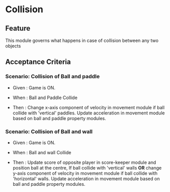 # Collision

## Feature

This module governs what happens in case of collision
between any two objects

## Acceptance Criteria

### Scenario: Collision of Ball and paddle

- Given : Game is ON.

- When : Ball and Paddle Collide

- Then : Change x-axis component of velocity in movement module
if ball collide with 'vertical' paddles.
Update acceleration in movement module
based on ball and paddle property modules.

### Scenario: Collision of Ball and wall

- Given : Game is ON.

- When : Ball and wall Collide

- Then : Update score of opposite player in score-keeper module 
and position ball at the centre,
If ball collide with 'vertical' walls
**OR**
change y-axis component of velocity in movement module
if ball collide with 'horizontal' walls.
Update acceleration in movement module
based on ball and paddle property modules.
